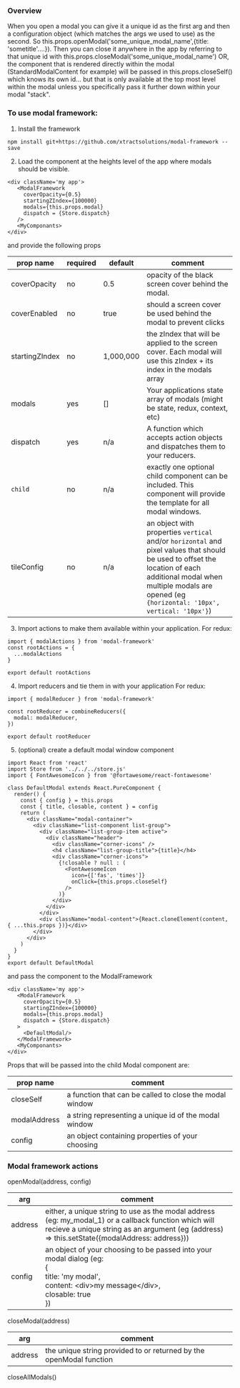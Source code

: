 ### Overview

When you open a modal you can give it a unique id as the first arg and then a configuration object 
(which matches the args we used to use) as the second. 
So this.props.openModal('some_unique_modal_name',{title: 'sometitle'....}). 
Then you can close it anywhere in the app by referring to that unique id with this.props.closeModal('some_unique_modal_name') 
OR, the component that is rendered directly within the modal (StandardModalContent for example) 
will be passed in this.props.closeSelf() which knows its own id... but that is only available at the top most level within the 
modal unless you specifically pass it further down within your modal "stack".

### To use modal framework:

1) Install the framework

```
npm install git+https://github.com/xtractsolutions/modal-framework --save
```

2) Load the <ModalFramework/> component at the heights level of the app where modals should be visible.

```
<div className='my app'>
   <ModalFramework
     coverOpacity={0.5}
     startingZIndex={100000}
     modals={this.props.modal}
     dispatch = {Store.dispatch}
   />
   <MyComponants>
</div>
```

and provide the following props

|prop name| required | default | comment|
|----|----|----|----|
|coverOpacity | no | 0.5 | opacity of the black screen cover behind the modal.|
|coverEnabled | no | true | should a screen cover be used behind the modal to prevent clicks|
|startingZIndex | no | 1,000,000 | the zIndex that will be applied to the screen cover. Each modal will use this zIndex + its index in the modals array|
|modals | yes | [] | Your applications state array of modals (might be state, redux, context, etc)|
|dispatch | yes | n/a | A function which accepts action objects and dispatches them to your reducers.|
|`child` | no | n/a | exactly one optional child component can be included. This component will provide the template for all modal windows.|
| tileConfig | no | n/a | an object with properties `vertical` and/or `horizontal` and pixel values that should be used to offset the location of each additional modal when multiple modals are opened (eg `{horizontal: '10px', vertical: '10px'}`)

3) Import actions to make them available within your application.
For redux:

```
import { modalActions } from 'modal-framework'
const rootActions = {
  ...modalActions
}

export default rootActions
```

4) Import reducers and tie them in with your application
For redux:
```
import { modalReducer } from 'modal-framework'

const rootReducer = combineReducers({
  modal: modalReducer,
})

export default rootReducer
```

5) (optional) create a default modal window component
```
import React from 'react'
import Store from '../../../store.js'
import { FontAwesomeIcon } from '@fortawesome/react-fontawesome'

class DefaultModal extends React.PureComponent {
  render() {
    const { config } = this.props
    const { title, closable, content } = config
    return (
      <div className="modal-container">
        <div className="list-component list-group">
          <div className="list-group-item active">
            <div className="header">
              <div className="corner-icons" />
              <h4 className="list-group-title">{title}</h4>
              <div className="corner-icons">
                {!closable ? null : (
                  <FontAwesomeIcon
                    icon={['fas', 'times']}
                    onClick={this.props.closeSelf}
                  />
                )}
              </div>
            </div>
          </div>
          <div className="modal-content">{React.cloneElement(content, { ...this.props })}</div>
        </div>
      </div>
    )
  }
}
export default DefaultModal

```
and pass the component to the ModalFramework
```
<div className='my app'>
   <ModalFramework
     coverOpacity={0.5}
     startingZIndex={100000}
     modals={this.props.modal}
     dispatch = {Store.dispatch}
   >
     <DefaultModal/>
   </ModalFramework>
   <MyComponants>
</div>
```
Props that will be passed into the child Modal component are:

|prop name|comment|
|----|----|
|closeSelf | a function that can be called to close the modal window|
|modalAddress | a string representing a unique id of the modal window|
|config | an object containing properties of your choosing|

### Modal framework actions

openModal(address, config)

|arg | comment|
|----|----|
|address | either, a unique string to use as the modal address (eg: my_modal_1) or a callback function which will recieve a unique string as an argument (eg (address) => this.setState({modalAddress: address}))|
|config | an object of your choosing to be passed into your modal dialog (eg: <br>{<br>  title: 'my modal', <br>  content: \<div>my message\</div>, <br>  closable: true<br>})|

closeModal(address)

|arg|comment|
|----|----|
|address|the unique string provided to or returned by the openModal function|

closeAllModals()
